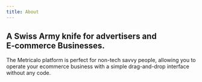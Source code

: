```yaml
---
title: About
---
```


##  A Swiss Army knife for advertisers and E‑commerce Businesses.


The Metricalo platform is perfect for non-tech savvy people, allowing you to operate your ecommerce business with a simple drag-and-drop interface without any code. 